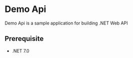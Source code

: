 # Demo Api

Demo Api is a sample application for building .NET Web API

## Prerequisite

 * .NET 7.0